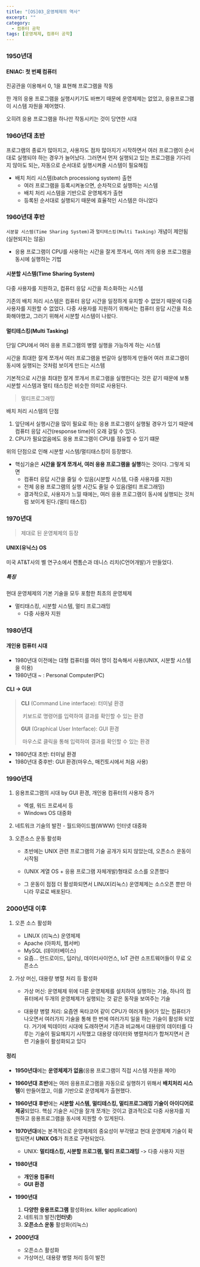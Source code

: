 ```yaml
---
title: "[OS]03_운영체제의 역사"
excerpt: ""
category:
  - 컴퓨터 공학
tags: [운영체제, 컴퓨터 공학]
---
```


### 1950년대

#### ENIAC: 첫 번째 컴퓨터

진공관을 이용해서 0, 1을 표현해 프로그램을 작동

한 개의 응용 프로그램을 실행시키기도 바쁘기 때문에 운영체제는 없었고, 응용프로그램이 시스템 자원을 제어했다.

오히려 응용 프로그램을 하나만 작동시키는 것이 당연한 시대



### 1960년대 초반

프로그램의 종료가 많아지고, 사용자도 점차 많아지기 시작하면서 여러 프로그램이 순서대로 실행되야 하는 경우가 늘어났다. 그러면서 먼저 실행되고 있는 프로그램을 기다리지 않아도 되는, 자동으로 순서대로 실행시켜줄 시스템이 필요해짐

- 배치 처리 시스템(batch processiong system) 출현
  - 여러 프로그램을 등록시켜놓으면, 순차적으로 실행하는 시스템
  - 배치 처리 시스템을 기반으로 운영체게가 출현
  - 등록된 순서대로 실행되기 때문에 효율적인 시스템은 아니었다



### 1960년대 후반

`시분할 시스템(Time Sharing System)`과 `멀티테스킹(Multi Tasking)` 개념이 제안됨(실현되지는 않음)

- 응용 프로그램이 CPU를 사용하는 시간을 잘게 쪼개서, 여러 개의 응용 프로그램을 동시에 실행하는 기법

#### 시분할 시스템(Time Sharing System)

다중 사용자를 지원하고, 컴퓨터 응답 시간을 최소화하는 시스템

기존의 배치 처리 시스템은 컴퓨터 응답 시간을 일정하게 유지할 수 없었기 때문에 다중 사용자를 지원할 수 없었다. 다중 사용자를 지원하기 위해서는 컴퓨터 응답 시간을 최소화해야했고, 그러기 위해서 시분할 시스템이 나왔다.

#### 멀티테스킹(Multi Tasking)

단일 CPU에서 여러 응용 프로그램의 병렬 실행을 가능하게 하는 시스템 

시간을 최대한 잘게 쪼개서 여러 프로그램을 번갈아 실행하게 만들어 여러 프로그램이 동시에 실행되는 것처럼 보이게 만드는 시스템

기본적으로 시간을 최대한 잘게 쪼개서 프로그램을 실행한다는 것은 같기 때문에 보통 시분할 시스템과 멀티 태스킹은 비슷한 의미로 사용된다.

> 멀티프로그래밍



배치 처리 시스템의 단점

1. 앞단에서 실행시간을 많이 필요로 하는 응용 프로그램이 실행될 경우가 있기 때문에 컴퓨터 응답 시간(response time)이 오래 걸릴 수 있다. 
2. CPU가 필요없음에도 응용 프로그램이 CPU를 점유할 수 있기 떄문

위의 단점으로 인해 시분할 시스템/멀티태스킹이 등장했다.

- 핵심기술은 **시간을 잘게 쪼개서, 여러 응용 프로그램을 실행**하는 것이다. 그렇게 되면
  - 컴퓨터 응답 시간을 줄일 수 있음(시분할 시스템, 다중 사용자를 지원)
  - 전체 응용 프로그램의 실행 시간도 줄일 수 있음(멀티 프로그래밍)
  - 결과적으로, 사용자가 느낄 때에는, 여러 응용 프로그램이 동시에 실행되는 것처럼 보이게 된다.(멀티 태스킹)



### 1970년대

> 제대로 된 운영체제의 등장

#### UNIX(유닉스) OS

미국 AT&T사의 벨 연구소에서 켄톰슨과 데니스 리치(C언어개발)가 만들었다.

##### 특징

현대 운영체제의 기본 기술을 모두 포함한 최초의 운영체제

- 멀티태스킹, 시분할 시스템, 멀티 프로그래밍
  - 다중 사용자 지원



### 1980년대

#### 개인용 컴퓨터 시대

- 1980년대 이전에는 대형 컴퓨터를 여러 명이 접속해서 사용(UNIX, 시분할 시스템을 이용)
- 1980년대 ~ : Personal Computer(PC)

#### CLI -> GUI

> **CLI** (Command Line interface): 터미널 환경
>
> ​	키보드로 명령어를  입력하여 결과를 확인할 수 있는 환경
>
> **GUI** (Graphical User Interface): GUI 환경
>
> ​	마우스로 클릭을 통해 입력하여 결과를 확인할 수 있는 환경

- 1980년대 초반: 터미널 환경
- 1980년대 중후반: GUI 환경(마우스, 매킨토시에서 처음 사용)





### 1990년대

1. 응용프로그램의 시대 by GUI 환경, 개인용 컴퓨터의 사용자 증가

   - 엑셀, 워드 프로세서 등
   - Windows OS 대중화

2. 네트워크 기술의 발전 - 월드와이드웹(WWW) 인터넷 대중화

3. 오픈소스 운동 활성화

   - 초반에는 UNIX 관련 프로그램의 기술 공개가 되지 않았는데, 오픈소스 운동이 시작됨

   - (UNIX 계열 OS + 응용 프로그램 자체개발)형태로 소스를 오픈했다
   - 그 운동이 점점 더 활성화되면서 LINUX(리눅스) 운영체제는 소스오픈 뿐만 아니라 무료로 배포된다.



### 2000년대 이후

1. 오픈 소스 활성화

   - LINUX (리눅스) 운영체제
   - Apache (아파치, 웹서버)
   - MySQL (데이터베이스)
   - 요즘... 안드로이드, 딥러닝, 데이터사이언스, IoT 관련 소프트웨어들이 무료 오픈소스

2. 가상 머신, 대용량 병렬 처리 등 활성화

   - 가상 머신: 운영체제 위에 다른 운영체제를 설치하여 실행하는 기술, 하나의 컴퓨터에서 두개의 운영체제가 실행되는 것 같은 동작을 보여주는 기술

   - 대용량 병렬 처리: 요즘엔 옥타코어 같이 CPU가 여러개 들어가 있는 컴퓨터가 나오면서 여러가지 기술을 통해 한 번에 여러가지 일을 하는 기술이 활성화 되었다. 거기에 빅데이터 시대에 도래하면서 기존과 비교해서 대용량의 데이터를 다루는 기술이 필요해지기 시작했고 대용량 데이터와 병렬처리가 합쳐지면서 관련 기술들이 활성화되고 있다

     

#### 정리

- **1950년대**에는 **운영체제가 없음**(응용 프로그램이 직접 시스템 자원을 제어)
- **1960년대 초반**에는 여러 응용프로그램을 자동으로 실행하기 위해서 **배치처리 시스템**이 만들어졌고, 이를 기반으로 운영체제가 출현했다.

- **1960년대 후반**에는 **시분할 시스템, 멀티테스킹, 멀티프로그래밍 기술이 아이디어로 제공**되었다. 핵심 기술은 시간을 잘개 쪼개는 것이고 결과적으로 다중 사용자를 지원하고 응용프로그램을 동시에 지원할 수 있게된다.
- **1970년대**에는 본격적으로 운영체제의 중요성이 부각됐고 현대 운영체제 기술이 확립되면서 **UNIX OS**가 최초로 구현되었다.
  - UNIX: **멀티태스킹, 시분할 프로그램, 멀티 프로그래밍** -> 다중 사용자 지원
- **1980년대**
  - **개인용 컴퓨터**
  - **GUI 환경**
- **1990년대**
  1. **다양한 응용프로그램** 활성화(ex. killer application)
  2. 네트워크 발전(**인터넷**)
  3. **오픈소스 운동** 활성화(리눅스)
- **2000년대**
  - 오픈소스 활성화
  - 가상머신, 대용량 병렬 처리 등이 발전